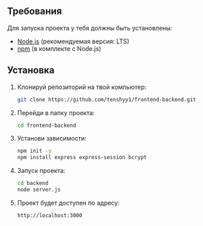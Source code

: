 ## Требования

Для запуска проекта у тебя должны быть установлены:

- [Node.js](https://nodejs.org/) (рекомендуемая версия: LTS)
- [npm](https://www.npmjs.com/) (в комплекте с Node.js)

## Установка

1. Клонируй репозиторий на твой компьютер:

   ```bash
   git clone https://github.com/tenshyy1/frontend-backend.git
2. Перейди в папку проекта:

   ```bash
   cd frontend-backend

3. Установи зависимости:

   ```bash
   npm init -y
   npm install express express-session bcrypt

4. Запуск проекта:

   ```bash
   cd backend
   node server.js

5. Проект будет доступен по адресу:

   ```bash
   http://localhost:3000


